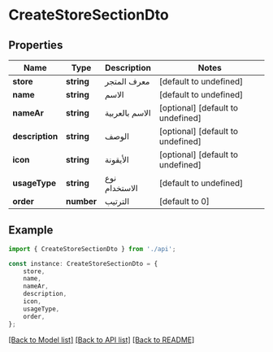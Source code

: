 # CreateStoreSectionDto


## Properties

Name | Type | Description | Notes
------------ | ------------- | ------------- | -------------
**store** | **string** | معرف المتجر | [default to undefined]
**name** | **string** | الاسم | [default to undefined]
**nameAr** | **string** | الاسم بالعربية | [optional] [default to undefined]
**description** | **string** | الوصف | [optional] [default to undefined]
**icon** | **string** | الأيقونة | [optional] [default to undefined]
**usageType** | **string** | نوع الاستخدام | [default to undefined]
**order** | **number** | الترتيب | [default to 0]

## Example

```typescript
import { CreateStoreSectionDto } from './api';

const instance: CreateStoreSectionDto = {
    store,
    name,
    nameAr,
    description,
    icon,
    usageType,
    order,
};
```

[[Back to Model list]](../README.md#documentation-for-models) [[Back to API list]](../README.md#documentation-for-api-endpoints) [[Back to README]](../README.md)
